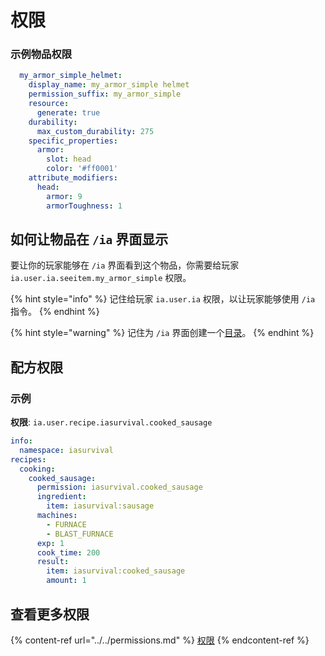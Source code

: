 # 权限

### 示例物品权限

```yaml
  my_armor_simple_helmet:
    display_name: my_armor_simple helmet
    permission_suffix: my_armor_simple
    resource:
      generate: true
    durability:
      max_custom_durability: 275
    specific_properties:
      armor:
        slot: head
        color: '#ff0001'
    attribute_modifiers:
      head:
        armor: 9
        armorToughness: 1
```

## 如何让物品在 `/ia` 界面显示

要让你的玩家能够在 `/ia` 界面看到这个物品，你需要给玩家 `ia.user.ia.seeitem.my_armor_simple` 权限。

{% hint style="info" %}
记住给玩家 `ia.user.ia` 权限，以让玩家能够使用 `/ia` 指令。
{% endhint %}

{% hint style="warning" %}
记住为 `/ia` 界面创建一个[目录](../../ia.md)。
{% endhint %}

## 配方权限

### 示例

**权限**: `ia.user.recipe.iasurvival.cooked_sausage`

```yaml
info:
  namespace: iasurvival
recipes:
  cooking:
    cooked_sausage:
      permission: iasurvival.cooked_sausage
      ingredient:
        item: iasurvival:sausage
      machines:
        - FURNACE
        - BLAST_FURNACE
      exp: 1
      cook_time: 200
      result:
        item: iasurvival:cooked_sausage
        amount: 1
```

## 查看更多权限

{% content-ref url="../../permissions.md" %}
[权限](../../permissions.md)
{% endcontent-ref %}
